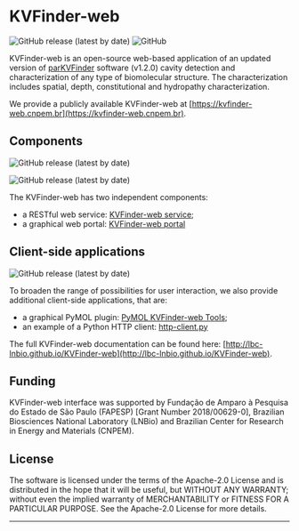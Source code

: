 # KVFinder-web

![GitHub release (latest by date)](https://img.shields.io/github/v/release/LBC-LNBio/KVFinder-web?label=KVFinder-web)
![GitHub](https://img.shields.io/github/license/LBC-LNBio/KVFinder-web)

KVFinder-web is an open-source web-based application of an updated version of [parKVFinder](https://github.com/LBC-LNBio) software (v1.2.0) cavity detection and characterization of any type of biomolecular structure. The characterization includes spatial, depth, constitutional and hydropathy characterization.

We provide a publicly available KVFinder-web at [https://kvfinder-web.cnpem.br](https://kvfinder-web.cnpem.br).

## Components

![GitHub release (latest by date)](https://img.shields.io/github/v/release/LBC-LNBio/KVFinder-web-service?label=KVFinder-web%20service)

![GitHub release (latest by date)](https://img.shields.io/github/v/release/LBC-LNBio/KVFinder-web-portal?label=KVFinder-web%20portal)

The KVFinder-web has two independent components:

- a RESTful web service: [KVFinder-web service](https://github.com/LBC-LNBio/KVFinder-web-service);
- a graphical web portal: [KVFinder-web portal](https://github.com/LBC-LNBio/KVFinder-web-portal)

## Client-side applications

![GitHub release (latest by date)](https://img.shields.io/github/v/release/LBC-LNBio/PyMOL-KVFinder-web-Tools?label=PyMOL%20KVFinder-web%20Tools)

To broaden the range of possibilities for user interaction, we also provide additional client-side applications, that are:

- a graphical PyMOL plugin: [PyMOL KVFinder-web Tools](https://github.com/LBC-LNBio/PyMOL-KVFinder-web-Tools);
- an example of a Python HTTP client: [http-client.py](https://github.com/LBC-LNBio/KVFinder-web-service/blob/master/http_client.py)

The full KVFinder-web documentation can be found here: [http://lbc-lnbio.github.io/KVFinder-web](http://lbc-lnbio.github.io/KVFinder-web).

## Funding

KVFinder-web interface was supported by Fundação de Amparo à Pesquisa do Estado de São Paulo (FAPESP) [Grant Number 2018/00629-0], Brazilian Biosciences National Laboratory (LNBio) and Brazilian Center for Research in Energy and Materials (CNPEM).

## License

The software is licensed under the terms of the Apache-2.0 License and is distributed in the hope that it will be useful, but WITHOUT ANY WARRANTY; without even the implied warranty of MERCHANTABILITY or FITNESS FOR A PARTICULAR PURPOSE. See the Apache-2.0 License for more details.

---
